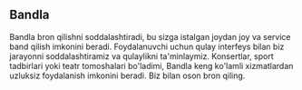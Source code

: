 ## Bandla

Bandla bron qilishni soddalashtiradi, bu sizga istalgan joydan joy va service band qilish imkonini beradi. Foydalanuvchi uchun qulay interfeys bilan biz jarayonni soddalashtiramiz va qulaylikni ta'minlaymiz. Konsertlar, sport tadbirlari yoki teatr tomoshalari bo'ladimi, Bandla keng ko'lamli xizmatlardan uzluksiz foydalanish imkonini beradi. Biz bilan oson bron qiling.
